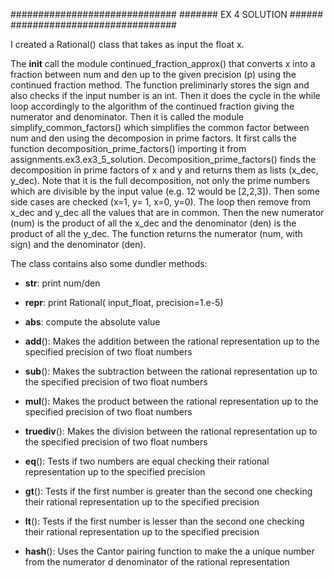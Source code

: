 ##############################
#######  EX 4 SOLUTION  ######
##############################

I created a Rational() class that takes as input the float x.

The __init__ call the module continued_fraction_approx() that converts x into a fraction between num and den up to the given precision (p) using the continued fraction method.
The function preliminarly stores the sign and also checks if the input number is an int. Then it does the cycle in the while loop accordingly to the algorithm of the continued fraction giving the numerator and denominator. Then it is called the module simplify_common_factors() which simplifies the common factor between num and den using the decomposion in prime factors. It first calls the function decomposition_prime_factors() importing it from assignments.ex3.ex3_5_solution. Decomposition_prime_factors() finds the decomposition in prime factors of x and y and returns them as lists (x_dec, y_dec). Note that it is the full decomposition, not only the prime numbers which are divisible by the input value (e.g. 12 would be [2,2,3]).
Then some side cases are checked (x=1, y= 1, x=0, y=0). The loop then remove from x_dec and y_dec all the values that are in common. Then the new numerator (num) is the product of all the x_dec and the denominator (den) is the product of all the y_dec. The function returns the  numerator (num, with sign) and the denominator (den). 


The class contains also some dundler methods:
- __str__: print num/den

- __repr__: print Rational( input_float, precision=1.e-5)

- __abs__: compute the absolute value

- __add__(): Makes the addition between the rational representation up to the specified precision of two float numbers

- __sub__(): Makes the subtraction between the rational representation up to the specified precision of two float numbers

- __mul__(): Makes the product between the rational representation up to the specified precision of two float numbers

- __truediv__(): Makes the division between the rational representation up to the specified precision of two float numbers

- __eq__(): Tests if two numbers are equal checking their rational representation up to the specified precision

- __gt__(): Tests if the first number is greater than the second one checking their rational representation up to the specified precision

- __lt__(): Tests if the first number is lesser than the second one checking their rational representation up to the specified precision

- __hash__(): Uses the Cantor pairing function to make the a unique number from the numerator d denominator of the rational representation